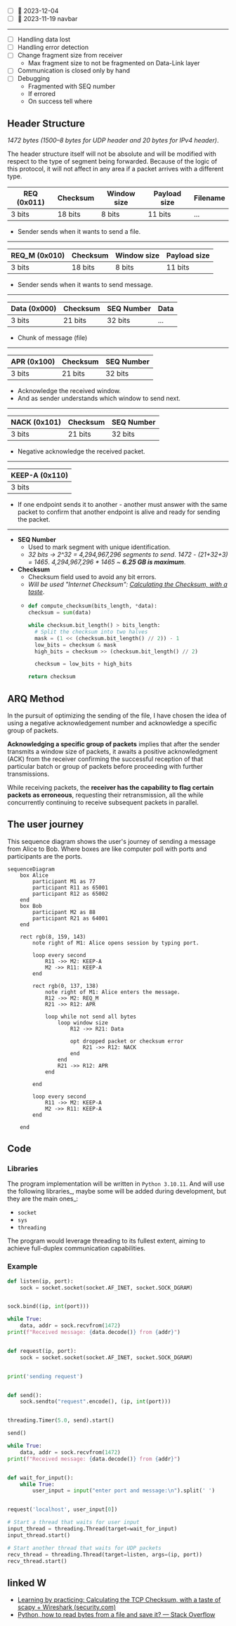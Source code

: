 - [ ] 📅 2023-12-04
- [ ] 📅 2023-11-19 navbar

--- 

- [ ] Handling data lost
- [ ] Handling error detection
- [ ] Change fragment size from receiver
    - Max fragment size to not be fragmented on Data-Link layer
- [ ] Communication is closed only by hand
- [ ] Debugging
    - Fragmented with SEQ number
    - If errored
    - On success tell where

## Header Structure

_1472 bytes (1500–8 bytes for UDP header and 20 bytes for IPv4 header)_.

The header structure itself will not be absolute and will be modified with respect to the type of segment being
forwarded. Because of the logic of this protocol, it will not affect in any area if a packet arrives with a different
type.

| REQ (0x011) | Checksum | Window size | Payload size | Filename |
|-------------|----------|-------------|--------------|----------|
| 3 bits      | 18 bits  | 8 bits      | 11 bits      | ...      |

- Sender sends when it wants to send a file.

---

| REQ_M (0x010) | Checksum | Window size | Payload size | 
|---------------|----------|-------------|--------------|
| 3 bits        | 18 bits  | 8 bits      | 11 bits      |

- Sender sends when it wants to send message.

---

| Data (0x000) | Checksum | SEQ Number | Data |
|--------------|----------|------------|------|
| 3 bits       | 21 bits  | 32 bits    | ...  |

- Chunk of message (file)

---

| APR (0x100) | Checksum | SEQ Number | 
|-------------|----------|------------|
| 3 bits      | 21 bits  | 32 bits    |

- Acknowledge the received window.
- And as sender understands which window to send next.

---

| NACK (0x101) | Checksum | SEQ Number | 
|--------------|----------|------------|
| 3 bits       | 21 bits  | 32 bits    | 

- Negative acknowledge the received packet.

---

| KEEP-A (0x110) |  
|----------------|
| 3 bits         | 

- If one endpoint sends it to another - another must answer with the same packet to confirm that another endpoint is
  alive and ready for sending the packet.

---

- **SEQ Number**
    - Used to mark segment with unique identification.
    - _32 bits -> 2^32 = 4,294,967,296 segments to send_.
      _1472 - (21+32+3) = 1465_.
      _4,294,967,296 * 1465 ~ **6.25 GB is maximum**_.
- **Checksum**
    - Checksum field used to avoid any bit errors.
    - _Will be used "Internet
      Checksum":
      [Calculating the Checksum,
      with a taste](https://www.securitynik.com/2015/08/calculating-udp-checksum-with-taste-of_3.html)_.
    - ```python
      def compute_checksum(bits_length, *data):
      checksum = sum(data)

      while checksum.bit_length() > bits_length:
        # Split the checksum into two halves
        mask = (1 << (checksum.bit_length() // 2)) - 1
        low_bits = checksum & mask
        high_bits = checksum >> (checksum.bit_length() // 2)

        checksum = low_bits + high_bits

      return checksum
      ```

## ARQ Method

In the pursuit of optimizing the sending of the file, I have chosen the idea of using a negative acknowledgement
number and acknowledge a specific group of packets.

**Acknowledging a specific group of packets** implies that after the sender transmits a window size of packets, it
awaits a positive acknowledgment (ACK) from the receiver confirming the successful reception of that particular batch or
group of packets before proceeding with further transmissions.

While receiving packets, the **receiver has the capability to flag certain packets as erroneous**, requesting their
retransmission, all the while concurrently continuing to receive subsequent packets in parallel.

## The user journey

This sequence diagram shows the user's journey of sending a message from Alice to Bob.
Where boxes are like computer poll with ports and participants are the ports.

```mermaid
sequenceDiagram
    box Alice
        participant M1 as 77
        participant R11 as 65001
        participant R12 as 65002
    end
    box Bob
        participant M2 as 88
        participant R21 as 64001
    end

    rect rgb(8, 159, 143)
        note right of M1: Alice opens session by typing port.

        loop every second
            R11 ->> M2: KEEP-A
            M2 ->> R11: KEEP-A
        end

        rect rgb(0, 137, 138)
            note right of M1: Alice enters the message.
            R12 ->> M2: REQ_M
            R21 ->> R12: APR

            loop while not send all bytes
                loop window size
                    R12 ->> R21: Data

                    opt dropped packet or checksum error
                        R21 ->> R12: NACK
                    end
                end
                R21 ->> R12: APR
            end

        end

        loop every second
            R11 ->> M2: KEEP-A
            M2 ->> R11: KEEP-A
        end

    end
```

## Code

### Libraries

The program implementation will be written in `Python 3.10.11`.
And will use the following libraries_, maybe some will be added during development, but they are the
main ones_:

- `socket`
- `sys`
- `threading`

The program would leverage threading to its fullest extent, aiming to achieve full-duplex communication capabilities.

### Example

```python
def listen(ip, port):
    sock = socket.socket(socket.AF_INET, socket.SOCK_DGRAM)


sock.bind((ip, int(port)))

while True:
    data, addr = sock.recvfrom(1472)
print(f"Received message: {data.decode()} from {addr}")


def request(ip, port):
    sock = socket.socket(socket.AF_INET, socket.SOCK_DGRAM)


print('sending request')


def send():
    sock.sendto("request".encode(), (ip, int(port)))


threading.Timer(5.0, send).start()

send()

while True:
    data, addr = sock.recvfrom(1472)
print(f"Received message: {data.decode()} from {addr}")


def wait_for_input():
    while True:
        user_input = input("enter port and message:\n").split(' ')


request('localhost', user_input[0])

# Start a thread that waits for user input
input_thread = threading.Thread(target=wait_for_input)
input_thread.start()

# Start another thread that waits for UDP packets
recv_thread = threading.Thread(target=listen, args=(ip, port))
recv_thread.start()
```

## linked W

- [Learning by practicing: Calculating the TCP Checksum, with a taste of scapy + Wireshark (security.com)](https://www.securitynik.com/2015/08/calculating-udp-checksum-with-taste-of_3.html)
- [Python, how to read bytes from a file and save it? — Stack Overflow](https://stackoverflow.com/questions/6787233/python-how-to-read-bytes-from-file-and-save-it)


